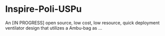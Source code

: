 # Inspire-Poli-USPu
An [IN PROGRESS] open source, low cost, low resource, quick deployment ventilator design that utilizes a Ambu-bag as …
